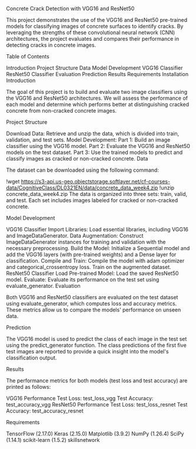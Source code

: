 Concrete Crack Detection with VGG16 and ResNet50

This project demonstrates the use of the VGG16 and ResNet50 pre-trained models for classifying images of concrete surfaces to identify cracks. By leveraging the strengths of these convolutional neural network (CNN) architectures, the project evaluates and compares their performance in detecting cracks in concrete images.

Table of Contents

Introduction
Project Structure
Data
Model Development
VGG16 Classifier
ResNet50 Classifier
Evaluation
Prediction
Results
Requirements
Installation
Introduction

The goal of this project is to build and evaluate two image classifiers using the VGG16 and ResNet50 architectures. We will assess the performance of each model and determine which performs better at distinguishing cracked concrete from non-cracked concrete images.

Project Structure

Download Data: Retrieve and unzip the data, which is divided into train, validation, and test sets.
Model Development:
Part 1: Build an image classifier using the VGG16 model.
Part 2: Evaluate the VGG16 and ResNet50 models on the test dataset.
Part 3: Use the trained models to predict and classify images as cracked or non-cracked concrete.
Data

The dataset can be downloaded using the following command:

!wget https://s3-api.us-geo.objectstorage.softlayer.net/cf-courses-data/CognitiveClass/DL0321EN/data/concrete_data_week4.zip
!unzip concrete_data_week4.zip
The data is organized into three sets: train, valid, and test. Each set includes images labeled for cracked or non-cracked concrete.

Model Development

VGG16 Classifier
Import Libraries: Load essential libraries, including VGG16 and ImageDataGenerator.
Data Augmentation: Construct ImageDataGenerator instances for training and validation with the necessary preprocessing.
Build the Model: Initialize a Sequential model and add the VGG16 layers (with pre-trained weights) and a Dense layer for classification.
Compile and Train: Compile the model with adam optimizer and categorical_crossentropy loss. Train on the augmented dataset.
ResNet50 Classifier
Load Pre-trained Model: Load the saved ResNet50 model.
Evaluate: Evaluate its performance on the test set using evaluate_generator.
Evaluation

Both VGG16 and ResNet50 classifiers are evaluated on the test dataset using evaluate_generator, which computes loss and accuracy metrics. These metrics allow us to compare the models' performance on unseen data.

Prediction

The VGG16 model is used to predict the class of each image in the test set using the predict_generator function. The class predictions of the first five test images are reported to provide a quick insight into the model's classification output.

Results

The performance metrics for both models (test loss and test accuracy) are printed as follows:

VGG16 Performance
Test Loss: test_loss_vgg
Test Accuracy: test_accuracy_vgg
ResNet50 Performance
Test Loss: test_loss_resnet
Test Accuracy: test_accuracy_resnet

Requirements

TensorFlow (2.17.0)
Keras (2.15.0)
Matplotlib (3.9.2)
NumPy (1.26.4)
SciPy (1.14.1)
scikit-learn (1.5.2)
skillsnetwork

